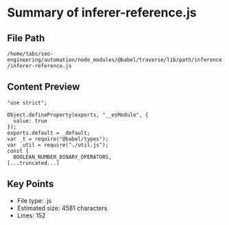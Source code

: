 # Summary of inferer-reference.js
  
## File Path
`/home/tabs/seo-engineering/automation/node_modules/@babel/traverse/lib/path/inference/inferer-reference.js`

## Content Preview
```
"use strict";

Object.defineProperty(exports, "__esModule", {
  value: true
});
exports.default = _default;
var _t = require("@babel/types");
var _util = require("./util.js");
const {
  BOOLEAN_NUMBER_BINARY_OPERATORS,
[...truncated...]
```

## Key Points
- File type: .js
- Estimated size: 4581 characters
- Lines: 152
